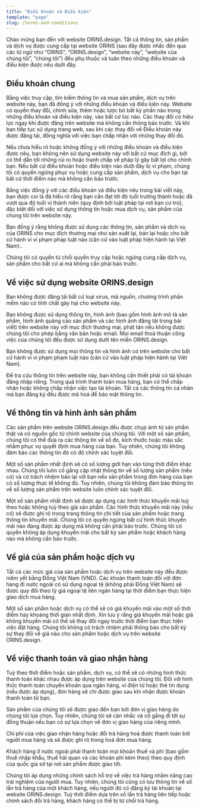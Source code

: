 ```yaml
---
title: "Điều khoản và Điều kiện"
template: "page"
slug: /terms-and-conditions
---
```


Chào mừng bạn đến với website ORINS.design. Tất cả thông tin, sản phẩm và dịch vụ được cung cấp tại website ORINS (sau đây được nhắc đến qua các từ ngữ như “ORINS”, “ORINS.design”, “website này”, “website của chúng tôi”, “chúng tôi”) đều phụ thuộc và tuân theo những điều khoản và điều kiện được nêu dưới đây.

## Điều khoản chung

Bằng việc truy cập, tìm kiếm thông tin và mua sản phẩm, dịch vụ trên website này, bạn đã đồng ý với những điều khoản và điều kiện này. Website có quyền thay đổi, chỉnh sửa, thêm hoặc lược bỏ bất kỳ phần nào trong những điều khoản và điều kiện này, vào bất cứ lúc nào. Các thay đổi có hiệu lực ngay khi được đăng trên website mà không cần thông báo trước. Và khi bạn tiếp tục sử dụng trang web, sau khi các thay đổi về Điều khoản này được đăng tải, đồng nghĩa với việc bạn chấp nhận với những thay đổi đó.

Nếu chưa hiểu rõ hoặc không đồng ý với những điều khoản và điều kiện được nêu, bạn không nên sử dụng website này với bất cứ mục đích gì, bởi có thể dẫn tới những rủi ro hoặc tranh chấp về pháp lý gây bất lợi cho chính bạn. Nếu bất cứ điều khoản hoặc điều kiện nào dưới đây bị vi phạm, chúng tôi có quyền ngừng phục vụ hoặc cung cấp sản phẩm, dịch vụ cho bạn tại bất cứ thời điểm nào mà không cần báo trước.

Bằng việc đồng ý với các điều khoản và điều kiện nêu trong bài viết này, bạn được coi là đã hiểu rõ rằng bạn cần đạt tới độ tuổi trưởng thành hoặc đã vượt qua độ tuổi vị thành niên (quy định bởi luật pháp tại nơi bạn cư trú), đặc biệt đối với việc sử dụng thông tin hoặc mua dịch vụ, sản phẩm của chúng tôi trên website này.

Bạn đồng ý rằng không được sử dụng các thông tin, sản phẩm và dịch vụ của ORINS cho mục đích thương mại như sản xuất lại, bán lại hoặc cho bất cứ hành vi vi phạm pháp luật nào (căn cứ vào luật pháp hiện hành tại Việt Nam)..

Chúng tôi có quyền từ chối quyền truy cập hoặc ngừng cung cấp dịch vụ, sản phẩm cho bất cứ ai mà không cần phải báo trước.

## Về việc sử dụng website ORINS.design

Bạn không được đăng tải bất cứ loại virus, mã nguồn, chương trình phần mềm nào có tính chất gây hại cho website này.

Bạn không được sử dụng thông tin, hình ảnh (bao gồm hình ảnh mô tả sản phẩm, hình ảnh quảng cáo sản phẩm và các hình ảnh đăng tải trong bài viết) trên website này với mục đích thương mại, phát tán nếu không được chúng tôi cho phép bằng văn bản hoặc email. Mọi email thoả thuận công việc của chúng tôi đều được sử dụng dưới tên miền ORINS.design.

Bạn không được sử dụng mọi thông tin và hình ảnh có trên website cho bất cứ hành vi vi phạm phạm luật nào (căn cứ vào luật pháp hiện hành tại Việt Nam).

Để tra cứu thông tin trên website này, bạn không cần thiết phải có tài khoản đăng nhập riêng. Trong quá trình thanh toán mua hàng, bạn có thể chấp nhận hoặc không chấp nhận việc tạo tài khoản. Tất cả các thông tin cá nhân mà bạn đăng ký đều được mã hoá để bảo mật thông tin.

## Về thông tin và hình ảnh sản phẩm

Các sản phẩm trên website ORINS.design đều được chụp ảnh từ sản phẩm thật và có nguồn gốc từ chính website của chúng tôi. Với một số sản phẩm, chúng tôi có thể đưa ra các thông tin về số đo, kích thước hoặc màu sắc nhằm phục vụ quyết định mua hàng của bạn. Tuy nhiên, chúng tôi không đảm bảo các thông tin đó có độ chính xác tuyệt đối.

Một số sản phẩm nhất định sẽ có số lượng giới hạn vào từng thời điểm khác nhau. Chúng tôi luôn cố gắng cập nhật thông tin về số lượng sản phẩm (nếu có) và có trách nhiệm báo lại với bạn nếu sản phẩm trong đơn hàng của bạn có số lượng thực tế không đủ. Tuy nhiên, chúng tôi không đảm bảo thông tin về số lượng sản phẩm trên website luôn chính xác tuyệt đối.

Một số sản phẩm nhất định sẽ được áp dụng các hình thức khuyến mãi tuỳ theo hoặc không tuỳ theo giá sản phẩm. Các hình thức khuyến mãi này (nếu có) sẽ được ghi rõ trong trang thông tin chi tiết của sản phẩm hoặc trang thông tin khuyến mãi. Chúng tôi có quyền ngừng bất cứ hình thức khuyến mãi nào đang được áp dụng mà không cần phải báo trước. Chúng tôi có quyền không áp dụng khuyến mãi cho bất kỳ sản phẩm hoặc khách hàng nào mà không cần báo trước.

## Về giá của sản phẩm hoặc dịch vụ

Tất cả các mức giá của sản phẩm hoặc dịch vụ trên website này đều được niêm yết bằng Đồng Việt Nam (VND). Các khoản thanh toán đối với đơn hàng đi nước ngoài có sử dụng ngoại tệ (không phải Đồng Việt Nam) sẽ được quy đổi theo tỷ giá ngoại tệ liên ngân hàng tại thời điểm bạn thực hiện giao dịch mua hàng.

Một số sản phẩm hoặc dịch vụ có thể sẽ có giá khuyến mãi vào một số thời điểm hay khoảng thời gian nhất định. Xin lưu ý rằng giá khuyến mãi hoặc giá không khuyến mãi có thể sẽ thay đổi ngay trước thời điểm bạn thực hiện việc đặt hàng. Chúng tôi không có trách nhiệm phải thông báo cho bất kỳ sự thay đổi về giá nào cho sản phẩm hoặc dịch vụ trên website ORINS.design.

## Về việc thanh toán và giao nhận hàng

Tuỳ theo thời điểm hoặc sản phẩm, dịch vụ, có thể sẽ có những hình thức thanh toán khác nhau được áp dụng trên website của chúng tôi. Đối với hình thức thanh toán chuyển khoản qua ngân hàng, ví điện tử hoặc thẻ tín dụng (nếu được áp dụng), đơn hàng sẽ chỉ được giao sau khi nhận được khoản thanh toán từ bạn.

Sản phẩm của chúng tôi sẽ được giao đến bạn bởi đơn vị giao hàng do chúng tôi lựa chọn. Tuy nhiên, chúng tôi sẽ cân nhắc và cố gắng đi tới sự đồng thuận nếu bạn có sự lựa chọn về đơn vị giao hàng của riêng mình.

Chi phí của việc giao nhận hàng hoặc đổi trả hàng hoá được thanh toán bởi người mua hàng và sẽ được ghi rõ trong hoá đơn mua hàng.

Khách hàng ở nước ngoài phải thanh toán mọi khoản thuế và phí (bao gồm thuế nhập khẩu, thuế hải quan và các khoản phí kèm theo) theo quy định của quốc gia sở tại nơi sản phẩm được giao tới.

Chúng tôi áp dụng những chính sách hỗ trợ về việc trả hàng nhằm nâng cao trải nghiệm của người mua. Tuy nhiên, chúng tôi cũng có lưu thông tin về số lần trả hàng của một khách hàng, nếu người đó có đăng ký tài khoản tại website ORINS.design. Tuỳ thời điểm dựa trên số lần trả hàng liên tiếp hoặc chính sách đổi trả hàng, khách hàng có thể bị từ chối trả hàng.